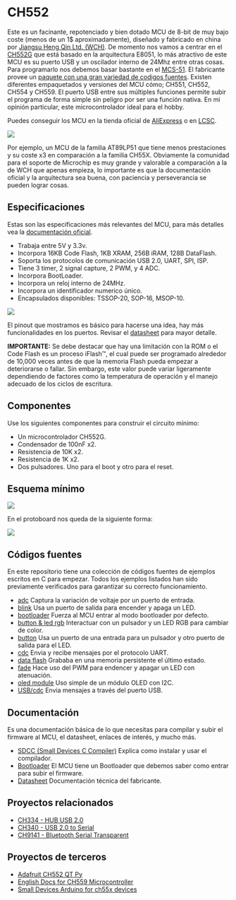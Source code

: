 # CH552

Este es un facinante, repotenciado y bien dotado MCU de 8-bit de muy bajo coste (menos de un 1$ aproximadamente), diseñado y fabricado en china por [Jiangsu Heng Qin Ltd. (WCH)](http://www.wch-ic.com). De momento nos vamos a centrar en el [CH552G](https://www.wch-ic.com/products/CH552.html) que está basado en la arquitectura E8051, lo más atractivo de este MCU es su puerto USB y un oscilador interno de 24Mhz entre otras cosas. Para programarlo nos debemos basar bastante en el [MCS-51](https://en.wikipedia.org/wiki/MCS-51). El fabricante provee un [paquete con una gran variedad de codigos fuentes](https://www.wch.cn/downloads/CH552EVT_ZIP.html). Existen diferentes empaquetados y versiones del MCU cómo; CH551, CH552, CH554 y CH559. El puerto USB entre sus múltiples funciones permite subir el programa de forma simple sin peligro por ser una función nativa. En mi opinión particular, este microcontrolador ideal para el hobby.

Puedes conseguir los MCU en la tienda oficial de [AliExpress](https://wchofficialstore.es.aliexpress.com/store/1100367542) o en [LCSC](https://www.lcsc.com).

![](https://github.com/nstrappazzonc/CH552/blob/main/assets/system_block_diagram.png?raw=true)

Por ejemplo, un MCU de la familia AT89LP51 que tiene menos prestaciones y su coste x3 en comparación a la familia CH55X. Obviamente la comunidad para el soporte de Microchip es muy grande y valorable a comparación a la de WCH que apenas empieza, lo importante es que la documentación oficial y la arquitectura sea buena, con paciencia y perseverancia se pueden lograr cosas.

## Especificaciones

Estas son las especificaciones más relevantes del MCU, para más detalles vea la [documentación oficial](https://www.wch-ic.com/products/CH552.html).

- Trabaja entre 5V y 3.3v.
- Incorpora 16KB Code Flash, 1KB XRAM, 256B iRAM, 128B DataFlash.
- Soporta los protocolos de comunicación USB 2.0, UART, SPI, ISP.
- Tiene 3 timer, 2 signal capture, 2 PWM, y 4 ADC.
- Incorpora BootLoader.
- Incorpora un reloj interno de 24MHz.
- Incorpora un identificador numerico único.
- Encapsulados disponibles: TSSOP-20, SOP-16, MSOP-10.

![](https://github.com/nstrappazzonc/CH552/blob/main/assets/pinout2.png?raw=true)

El pinout que mostramos es básico para hacerse una idea, hay más funcionalidades en los puertos. Revisar el [datasheet](https://github.com/nstrappazzonc/CH552/blob/main/doc/CH552.pdf?raw=true) para mayor detalle.

**IMPORTANTE:** Se debe destacar que hay una limitación con la ROM o el Code Flash es un proceso iFlash™, el cual puede ser programado alrededor de 10,000 veces antes de que la memoria Flash pueda empezar a deteriorarse o fallar. Sin embargo, este valor puede variar ligeramente dependiendo de factores como la temperatura de operación y el manejo adecuado de los ciclos de escritura.

## Componentes

Use los siguientes componentes para construir el circuito mínimo:

- Un microcontrolador CH552G.
- Condensador de 100nF x2.
- Resistencia de 10K x2.
- Resistencia de 1K x2.
- Dos pulsadores. Uno para el boot y otro para el reset.

## Esquema mínimo

![](https://github.com/nstrappazzonc/CH552/blob/main/assets/minimal_schematic.jpg?raw=true)

En el protoboard nos queda de la siguiente forma:

![](https://github.com/nstrappazzonc/CH552/blob/main/assets/minimal_protoboard.jpg?raw=true)

## Códigos fuentes

En este repositorio tiene una colección de códigos fuentes de ejemplos escritos en C para empezar. Todos los ejemplos listados han sido previamente verificados para garantizar su correcto funcionamiento.

- [adc](https://github.com/nstrappazzonc/CH552/tree/main/src/adc) Captura la variación de voltaje por un puerto de entrada.
- [blink](https://github.com/nstrappazzonc/CH552/tree/main/src/blink) Usa un puerto de salida para encender y apaga un LED.
- [bootloader](https://github.com/nstrappazzonc/CH552/tree/main/src/bootloader) Fuerza al MCU entrar al modo bootloader por defecto.
- [button & led rgb](https://github.com/nstrappazzonc/CH552/tree/main/src/button_led_rgb) Interactuar con un pulsador y un LED RGB para cambiar de color.
- [button](https://github.com/nstrappazzonc/CH552/tree/main/src/button) Usa un puerto de una entrada para un pulsador y otro puerto de salida para el LED.
- [cdc](https://github.com/nstrappazzonc/CH552/tree/main/src/cdc) Envia y recibe mensajes por el protocolo UART.
- [data flash](https://github.com/nstrappazzonc/CH552/tree/main/src/data_flash) Grababa en una memoria persistente el último estado.
- [fade](https://github.com/nstrappazzonc/CH552/tree/main/src/fade) Hace uso del PWM para endencer y apagar un LED con atenuación.
- [oled module](https://github.com/nstrappazzonc/CH552/tree/main/src/ssd1306) Uso simple de un módulo OLED con I2C.
- [USB/cdc](https://github.com/nstrappazzonc/CH552/tree/main/src/usb/cdc/tx) Envia mensajes a través del puerto USB.

## Documentación

Es una documentación básica de lo que necesitas para compilar y subir el firmware al MCU, el datasheet, enlaces de interés, y mucho más.

- [SDCC (Small Devices C Compiler)](https://github.com/nstrappazzonc/CH552/blob/main/doc/sdcc.md) Explica como instalar y usar el compilador.
- [Bootloader](https://github.com/nstrappazzonc/CH552/blob/main/doc/flash.md) El MCU tiene un Bootloader que debemos saber como entrar para subir el firmware.
- [Datasheet](https://github.com/nstrappazzonc/CH552/blob/main/doc/CH552.pdf) Documentación técnica del fabricante.

## Proyectos relacionados

- [CH334 - HUB USB 2.0](https://github.com/nstrappazzonc/CH334)
- [CH340 - USB 2.0 to Serial](https://github.com/nstrappazzonc/CH340)
- [CH9141 - Bluetooth Serial Transparent](https://github.com/nstrappazzonc/CH9141)

## Proyectos de terceros

- [Adafruit CH552 QT Py](https://learn.adafruit.com/adafruit-ch552-qt-py/overview)
- [English Docs for CH559 Microcontroller](https://kprasadvnsi.github.io/CH559_Doc_English)
- [Small Devices Arduino for ch55x devices](https://github.com/DeqingSun/ch55xduino)
